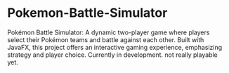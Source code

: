 # Pokemon-Battle-Simulator
Pokémon Battle Simulator: A dynamic two-player game where players select their Pokémon teams and battle against each other. Built with JavaFX, this project offers an interactive gaming experience, emphasizing strategy and player choice. Currently in development. not really playable yet.
